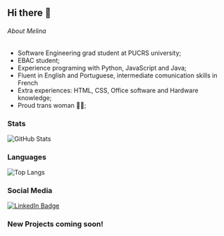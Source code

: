 ## Hi there 👋

###### About Melina

 - Software Engineering grad student at PUCRS university;
 - EBAC student;
 - Experience programing with Python, JavaScript and Java;
 - Fluent in English and Portuguese, intermediate comunication skills in French
 - Extra experiences: HTML, CSS, Office software and Hardware knowledge;
 - Proud trans woman :transgender_flag:;

### Stats
![GitHub Stats](https://github-readme-stats.vercel.app/api?username=melrvg&theme=transparent&bg_color=000&border_color=30A3DC&show_icons=true&icon_color=30A3DC&title_color=E94D5F&text_color=FFF)

### Languages

![Top Langs](https://github-readme-stats-git-masterrstaa-rickstaa.vercel.app/api/top-langs/?username=melrvg&layout=compact&bg_color=000&border_color=30A3DC&title_color=E94D5F&text_color=FFF)

### Social Media

<div id="badges">
  <a href="www.linkedin.com/in/melina-veloso-463aaa356">
    <img src="https://img.shields.io/badge/LinkedIn-blue?style=for-the-badge&logo=linkedin&logoColor=white" alt="LinkedIn Badge"/>
  </a>
</div>

### New Projects coming soon!
